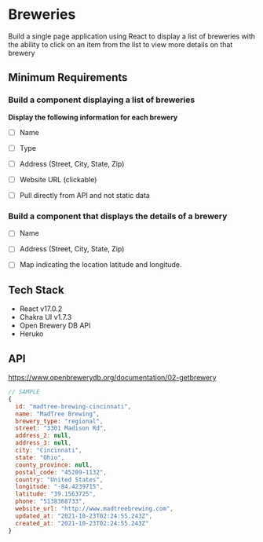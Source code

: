 # Breweries
Build a single page application using React to display a list of breweries with the ability to 
click on an item from the list to view more details on that brewery

## Minimum Requirements

### Build a component displaying a list of breweries
__Display the following information for each brewery__
- [ ] Name
- [ ] Type
- [ ] Address (Street, City, State, Zip)
- [ ] Website URL (clickable)

- [ ] Pull directly from API and not static data

### Build a component that displays the details of a brewery
- [ ] Name
- [ ] Address (Street, City, State, Zip)
- [ ] Map indicating the location latitude and longitude.


## Tech Stack
- React v17.0.2
- Chakra UI v1.7.3
- Open Brewery DB API
- Heruko

## API
https://www.openbrewerydb.org/documentation/02-getbrewery


```js
// SAMPLE 
{
  id: "madtree-brewing-cincinnati",
  name: "MadTree Brewing",
  brewery_type: "regional",
  street: "3301 Madison Rd",
  address_2: null,
  address_3: null,
  city: "Cincinnati",
  state: "Ohio",
  county_province: null,
  postal_code: "45209-1132",
  country: "United States",
  longitude: "-84.4239715",
  latitude: "39.1563725",
  phone: "5138368733",
  website_url: "http://www.madtreebrewing.com",
  updated_at: "2021-10-23T02:24:55.243Z",
  created_at: "2021-10-23T02:24:55.243Z"
}
```

